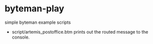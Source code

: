 # byteman-play

simple byteman example scripts

- script/artemis_postoffice.btm
  prints out the routed message to the console.
